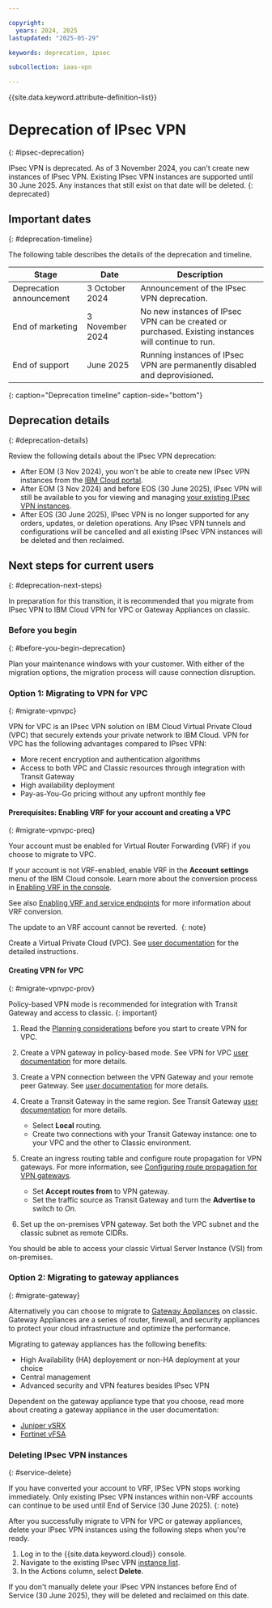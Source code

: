 ```yaml
---

copyright:
  years: 2024, 2025
lastupdated: "2025-05-29"

keywords: deprecation, ipsec

subcollection: iaas-vpn

---
```


{{site.data.keyword.attribute-definition-list}}

# Deprecation of IPsec VPN
{: #ipsec-deprecation}

IPsec VPN is deprecated. As of 3 November 2024, you can't create new instances of IPsec VPN. Existing IPsec VPN instances are supported until 30 June 2025. Any instances that still exist on that date will be deleted.
{: deprecated}

## Important dates
{: #deprecation-timeline}

The following table describes the details of the deprecation and timeline.

| Stage | Date | Description |
| --- | --- | --- |
| Deprecation announcement | 3 October 2024 | Announcement of the IPsec VPN deprecation. | Announcement of IPsec VPN deprecation. Existing instances will continue to run. |
| End of marketing | 3 November 2024 | No new instances of IPsec VPN can be created or purchased. Existing instances will continue to run. |
| End of support |  June 2025 | Running instances of IPsec VPN are permanently disabled and deprovisioned.|
{: caption="Deprecation timeline" caption-side="bottom"}

## Deprecation details
{: #deprecation-details}

Review the following details about the IPsec VPN deprecation:

* After EOM (3 Nov 2024), you won't be able to create new IPsec VPN instances from the [IBM Cloud portal](/catalog/infrastructure/ipsec-vpn).
* After EOM (3 Nov 2024) and before EOS (30 June 2025), IPsec VPN will still be available to you for viewing and managing [your existing IPsec VPN instances](/classic/network/ipsecvpn).
* After EOS (30 June 2025), IPsec VPN is no longer supported for any orders, updates, or deletion operations. Any IPsec VPN tunnels and configurations will be cancelled and all existing IPsec VPN instances will be deleted and then reclaimed.

## Next steps for current users
{: #deprecation-next-steps}

In preparation for this transition, it is recommended that you migrate from IPsec VPN to IBM Cloud VPN for VPC or Gateway Appliances on classic.

### Before you begin
{: #before-you-begin-deprecation}

Plan your maintenance windows with your customer. With either of the migration options, the migration process will cause connection disruption.

### Option 1: Migrating to VPN for VPC
{: #migrate-vpnvpc}

VPN for VPC is an IPsec VPN solution on IBM Cloud Virtual Private Cloud (VPC) that securely extends your private network to IBM Cloud. VPN for VPC has the following advantages compared to IPsec VPN:

* More recent encryption and authentication algorithms
* Access to both VPC and Classic resources through integration with Transit Gateway
* High availability deployment
* Pay-as-You-Go pricing without any upfront monthly fee

#### Prerequisites: Enabling VRF for your account and creating a VPC
{: #migrate-vpnvpc-preq}

Your account must be enabled for Virtual Router Forwarding (VRF) if you choose to migrate to VPC.

If your account is not VRF-enabled, enable VRF in the **Account settings** menu of the IBM Cloud console. Learn more about the conversion process in [Enabling VRF in the console](/docs/account?topic=account-vrf-service-endpoint&interface=ui#vrf).

See also [Enabling VRF and service endpoints](/docs/account?topic=account-vrf-service-endpoint&interface=ui) for more information about VRF conversion.

The update to an VRF account cannot be reverted. 
{: note}

Create a Virtual Private Cloud (VPC). See [user documentation](/docs/vpc?topic=vpc-getting-started) for the detailed instructions.

#### Creating VPN for VPC
{: #migrate-vpnvpc-prov}

Policy-based VPN mode is recommended for integration with Transit Gateway and access to classic.
{: important}

1. Read the [Planning considerations](/docs/vpc?topic=vpc-planning-considerations-vpn) before you start to create VPN for VPC.
1. Create a VPN gateway in policy-based mode. See VPN for VPC [user documentation](/vpc?topic=vpc-vpn-create-gateway&interface=ui) for more details.
1. Create a VPN connection between the VPN Gateway and your remote peer Gateway. See [user documentation](/docs/vpc?topic=vpc-vpn-adding-connections&interface=ui ) for more details.
1. Create a Transit Gateway in the same region. See Transit Gateway [user documentation](/docs/transit-gateway?topic=transit-gateway-getting-started) for more details.

   * Select **Local** routing.
   * Create two connections with your Transit Gateway instance: one to your VPC and the other to Classic environment. 
1. Create an ingress routing table and configure route propagation for VPN gateways. For more information, see [Configuring route propagation for VPN gateways](/docs/vpc?topic=vpc-advertise-routes-s2s).

   * Set **Accept routes from** to VPN gateway.
   * Set the traffic source as Transit Gateway and turn the **Advertise to** switch to *On*.
1. Set up the on-premises VPN gateway. Set both the VPC subnet and the classic subnet as remote CIDRs.

You should be able to access your classic Virtual Server Instance (VSI) from on-premises.

### Option 2: Migrating to gateway appliances
{: #migrate-gateway}

Alternatively you can choose to migrate to [Gateway Appliances](/catalog/infrastructure/gateway-appliance) on classic. Gateway Appliances are a series of router, firewall, and security appliances to protect your cloud infrastructure and optimize the performance.

Migrating to gateway appliances has the following benefits:

* High Availability (HA) deployement or non-HA deployment at your choice
* Central management
* Advanced security and VPN features besides IPsec VPN

Dependent on the gateway appliance type that you choose, read more about creating a gateway appliance in the user documentation:

* [Juniper vSRX](/docs/vsrx?topic=vsrx-getting-started-vsrx)
* [Fortinet vFSA](/docs/vfsa?topic=vfsa-getting-started-vfsa)

### Deleting IPsec VPN instances
{: #service-delete}

If you have converted your account to VRF, IPSec VPN stops working immediately. Only existing IPsec VPN instances within non-VRF accounts can continue to be used until End of Service (30 June 2025).
{: note}

After you successfully migrate to VPN for VPC or gateway appliances, delete your IPsec VPN instances using the following steps when you're ready.

1. Log in to the {{site.data.keyword.cloud}} console.
2. Navigate to the existing IPsec VPN [instance list](/classic/network/ipsecvpn).
3. In the Actions column, select **Delete**.

If you don't manually delete your IPsec VPN instances before End of Service (30 June 2025), they will be deleted and reclaimed on this date.
